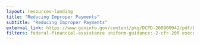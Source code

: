 ```yaml
---
layout: resources-landing
title: "Reducing Improper Payments"
subtitle: "Reducing Improper Payments" 
external_link: https://www.govinfo.gov/content/pkg/DCPD-200900942/pdf/DCPD-200900942.pdf
filters: federal-financial-assistance uniform-guidance:-2-cfr-200 executive-order 2010 
---
```


